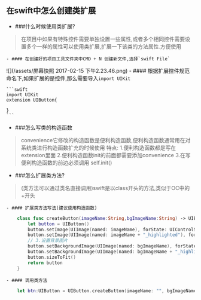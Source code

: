 ## 在swift中怎么创建类扩展
- ###什么时候使用类扩展?
> 在项目中如果有特殊控件需要单独设置一些属性,或者多个相同控件需要设置多个一样的属性可以使用类扩展,扩展一下该类的方法属性.方便使用

    - #### 在创建好的项目工具文件夹中CMD + N 创建新文件,选择`swift File`
![](/assets/屏幕快照 2017-02-15 下午2.23.46.png)
    - #### 根据扩展控件规范命名下,如果扩展的是控件,那么需要导入`import UIKit`

    ```swift
    import UIKit
    extension UIButton{

    }
    ```
    
- ###怎么写类的构造函数
>  convenience它修改的构造函数是便利构造函数,便利构造函数通常用在对系统类进行构造函数扩充的时候使用
特点:
        1.便利构造函数都是写在extension里面
        2.便利构造函数init的前面都需要添加convenience
        3.在写便利构造函数的前边必须调用 self.init()


- ###怎么扩展类方法?
>(类方法可以通过类名直接调用)swift是以class开头的方法,类似于OC中的+开头

    - #### 扩展类方法写法(建议使用构造函数)
```swift
    class func createButton(imageName:String,bgImageName:String) -> UIButton{
        let button = UIButton()
        button.setImage(UIImage(named: imageName), forState: UIControlState.Normal)
        button.setImage(UIImage(named: imageName + "_highlighted"), forState: UIControlState.Highlighted)
        // 3.设置背景图片
        button.setBackgroundImage(UIImage(named: bgImageName), forState: UIControlState.Normal)
        button.setBackgroundImage(UIImage(named: bgImageName + "_highlighted"), forState: UIControlState.Highlighted)
        button.sizeToFit()
        return button
    }
```
    - #### 调用类方法
```swift
    let btn:UIButton = UIButton.createButton(imageName: "", bgImageName: "")
```


